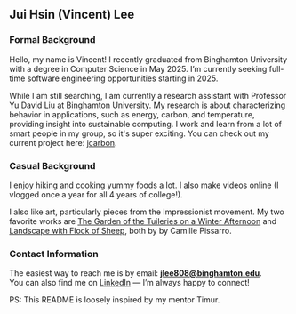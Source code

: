 ## Jui Hsin (Vincent) Lee

### Formal Background
Hello, my name is Vincent! I recently graduated from Binghamton University with a degree in Computer Science in May 2025. I’m currently seeking full-time software engineering opportunities starting in 2025. 

While I am still searching, I am currently a research assistant with Professor Yu David Liu at Binghamton University. My research is about characterizing behavior in applications, such as energy, carbon, and temperature, providing insight into sustainable computing. I work and learn from a lot of smart people in my group, so it's super exciting. You can check out my current project here: [jcarbon](https://github.com/project-jcarbon/jcarbon).

### Casual Background
I enjoy hiking and cooking yummy foods a lot. I also make videos online (I vlogged once a year for all 4 years of college!).

I also like art, particularly pieces from the Impressionist movement. My two favorite works are [The Garden of the Tuileries on a Winter Afternoon](https://en.wikipedia.org/wiki/The_Garden_of_the_Tuileries_on_a_Winter_Afternoon) and [Landscape with Flock of Sheep](https://www.nortonsimon.org/art/detail/P.1964.24), both by by Camille Pissarro. 

### Contact Information
The easiest way to reach me is by email: **jlee808@binghamton.edu**.  
You can also find me on [LinkedIn](https://www.linkedin.com/in/jui-hsin-lee/) — I’m always happy to connect! 

PS: This README is loosely inspired by my mentor Timur.

<!--
**jlee5205/jlee5205** is a ✨ _special_ ✨ repository because its `README.md` (this file) appears on your GitHub profile.

Here are some ideas to get you started:

- 🔭 I’m currently working on ...
- 🌱 I’m currently learning ...
- 👯 I’m looking to collaborate on ...
- 🤔 I’m looking for help with ...
- 💬 Ask me about ...
- 📫 How to reach me: ...
- 😄 Pronouns: ...
- ⚡ Fun fact: ...
-->
